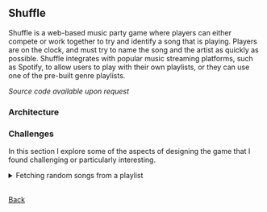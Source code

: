 ## Shuffle
Shuffle is a web-based music party game where players can either compete or work together to try and identify a song that is playing. Players are on the clock, and must try to name the song and the artist as quickly as possible. Shuffle integrates with popular music streaming platforms, such as Spotify, to allow users to play with their own playlists, or they can use one of the pre-built genre playlists.

*Source code available upon request*

### Architecture

### Challenges
In this section I explore some of the aspects of designing the game that I found challenging or particularly interesting.

<details>
<summary>Fetching random songs from a playlist</summary>
<p>

#### Problem
The whole game relies on being able to choose some random songs off of whatever playlist the user selects, and using those songs to play the game. The challenging part is that the songs are returned from the music platform APIs in pages.

When designing the selection algorithm we have a few requirements:
- Pick songs as randomly as possible. Picking from a subset of all songs is not an option.
- Minimize the number of page requests we have to make. Most of the third-party APIs are rate limited, so we really need to make as few requests as possible. That's on top of the fact that minimizing requests is also going to improve performance.
- We can't assume that all the songs on the playlist will fit in memory at the same time. Therefore we need to keep the songs in pages, and only store the pages we need.

#### Solution
Below are the steps of the algorithm that I designed to meet the above requirements, along with some code samples:
1. To start off, we allow the caller to specify the playlist off of which they want to select the songs, and the number of songs they want to retrieve.
2. From the playlist provided by the caller we already have some basic information, such as the total number of songs on the playlist.
3. Lets generate some random numbers to represent the indices of the songs we will eventually fetch. These random numbers must be unique, and they must be within the range of possible song indices for the playlist. One thing you may notice from the code sample is that if the user requests more than half of the total number of songs on the playlist as random songs, then we can just generate random indices to represent the songs that should be excluded rather than included.
   <details>
   <summary>Code Sample:</summary>

    ```csharp
    /// <summary>
    /// Generates <paramref name="count"/> number of random integers between <paramref name="min"/> and <paramref name="max"/>.
    /// </summary>
    /// <param name="min">The minimum integer value that can be generated (inclusive).</param>
    /// <param name="max">The maximum integer value that can be generated (exclusive).</param>
    /// <param name="count">The number of integers to generate.</param>
    /// <returns></returns>
    private List<int> generateUniqueRandomIntegers(int min, int max, int count)
    {
        #region Parameter validation
        Require.True(max > min, "Invalid integer range. Max must be greater than min.");
        Require.True(max - min >= count, "Possible range of integer values is less than the number of integers being generated");
        Require.True(count > 0, "Count requested must be at least 1.");
        #endregion

        int numberRange = max - min; // Range of the possible numbers we can generate
        if (numberRange == count)
        {
            // User has requested every possible number in the range
            return Enumerable.Range(min, count).ToList();
        }

        Random rand = new Random();
        HashSet<int> randomIntegers = new HashSet<int>(); // Collection of the random numbers selected

        if (count > (numberRange / 2))
        {
            // User has requested more than half of the possible range.
            // We can invert the operation, and instead generate the numbers to exclude.
            // Start by adding every number in the range to the generated set
            randomIntegers.UnionWith(Enumerable.Range(min, numberRange));

            // Then remove random numbers until only count numbers remain
            int countToRemove = numberRange - count;
            List<int> intsToRemove = generateUniqueRandomIntegers(min, max, countToRemove);

            foreach (int num in intsToRemove)
            {
                randomIntegers.Remove(num);
            }
        }
        else
        {
            // User has requested less than half of the possible range.
            // Generate random numbers until we reach the correct count.
            while (randomIntegers.Count < count)
            {
                int randomInt = rand.Next(min, max);

                // Ignore duplicates
                if (!randomIntegers.Contains(randomInt))
                {
                    randomIntegers.Add(randomInt);
                }
            }
        }

        return randomIntegers.ToList();
    }
    ```

   </details>
4. Next step

</p>
</details>

\
[Back](README.md)